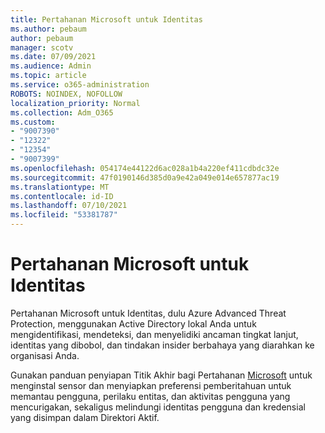 ```yaml
---
title: Pertahanan Microsoft untuk Identitas
ms.author: pebaum
author: pebaum
manager: scotv
ms.date: 07/09/2021
ms.audience: Admin
ms.topic: article
ms.service: o365-administration
ROBOTS: NOINDEX, NOFOLLOW
localization_priority: Normal
ms.collection: Adm_O365
ms.custom:
- "9007390"
- "12322"
- "12354"
- "9007399"
ms.openlocfilehash: 054174e44122d6ac028a1b4a220ef411cdbdc32e
ms.sourcegitcommit: 47f0190146d385d0a9e42a049e014e657877ac19
ms.translationtype: MT
ms.contentlocale: id-ID
ms.lasthandoff: 07/10/2021
ms.locfileid: "53381787"
---
```

# <a name="microsoft-defender-for-identity"></a>Pertahanan Microsoft untuk Identitas

Pertahanan Microsoft untuk Identitas, dulu Azure Advanced Threat Protection, menggunakan Active Directory lokal Anda untuk mengidentifikasi, mendeteksi, dan menyelidiki ancaman tingkat lanjut, identitas yang dibobol, dan tindakan insider berbahaya yang diarahkan ke organisasi Anda. 

Gunakan panduan penyiapan Titik Akhir bagi Pertahanan [Microsoft](https://admin.microsoft.com/adminportal/home#/modernonboarding/defenderatpsetup) untuk menginstal sensor dan menyiapkan preferensi pemberitahuan untuk memantau pengguna, perilaku entitas, dan aktivitas pengguna yang mencurigakan, sekaligus melindungi identitas pengguna dan kredensial yang disimpan dalam Direktori Aktif.
